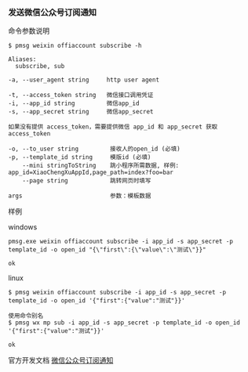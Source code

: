 ### 发送微信公众号订阅通知

命令参数说明

```text
$ pmsg weixin offiaccount subscribe -h

Aliases:
  subscribe, sub

-a, --user_agent string     http user agent

-t, --access_token string   微信接口调用凭证
-i, --app_id string         微信app_id
-s, --app_secret string     微信app_secret

如果没有提供 access_token，需要提供微信 app_id 和 app_secret 获取 access_token

-o, --to_user string         接收人的open_id (必填)
-p, --template_id string     模版id (必填)
    --mini stringToString    跳小程序所需数据, 样例: app_id=XiaoChengXuAppId,page_path=index?foo=bar
    --page string            跳转网页时填写

args                         参数：模板数据
```

样例

windows

```shell
pmsg.exe weixin offiaccount subscribe -i app_id -s app_secret -p template_id -o open_id "{\"first\":{\"value\":\"测试\"}}"

ok
```

linux

```shell
$ pmsg weixin offiaccount subscribe -i app_id -s app_secret -p template_id -o open_id '{"first":{"value":"测试"}}'

使用命令别名
$ pmsg wx mp sub -i app_id -s app_secret -p template_id -o open_id '{"first":{"value":"测试"}}'

ok
```

官方开发文档 [微信公众号订阅通知](https://developers.weixin.qq.com/doc/offiaccount/Subscription_Messages/api.html#send%E5%8F%91%E9%80%81%E8%AE%A2%E9%98%85%E9%80%9A%E7%9F%A5)
